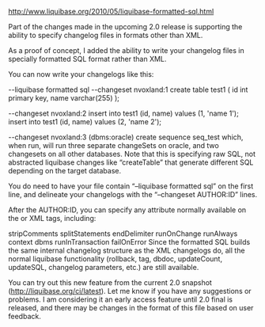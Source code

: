 http://www.liquibase.org/2010/05/liquibase-formatted-sql.html

Part of the changes made in the upcoming 2.0 release is supporting the ability to specify changelog files in formats other than XML.

As a proof of concept, I added the ability to write your changelog files in specially formatted SQL format rather than XML.

You can now write your changelogs like this:

--liquibase formatted sql
--changeset nvoxland:1
create table test1 (
    id int primary key,
    name varchar(255)
);

--changeset nvoxland:2
insert into test1 (id, name) values (1, 'name 1');
insert into test1 (id, name) values (2, 'name 2');

--changeset nvoxland:3 (dbms:oracle)
create sequence seq_test
which, when run, will run three separate changeSets on oracle, and two changesets on all other databases. Note that this is specifying raw SQL, not abstracted liquibase changes like “createTable” that generate different SQL depending on the target database.

You do need to have your file contain “–liquibase formatted sql” on the first line, and delineate your changelogs with the “–changeset AUTHOR:ID” lines.

After the AUTHOR:ID, you can specify any attribute normally available on the or XML tags, including:

stripComments
splitStatements
endDelimiter
runOnChange
runAlways
context
dbms
runInTransaction
failOnError
Since the formatted SQL builds the same internal changelog structure as the XML changelogs do, all the normal liquibase functionality (rollback, tag, dbdoc, updateCount, updateSQL, changelog parameters, etc.) are still available.

You can try out this new feature from the current 2.0 snapshot (http://liquibase.org/ci/latest). Let me know if you have any suggestions or problems. I am considering it an early access feature until 2.0 final is released, and there may be changes in the format of this file based on user feedback.